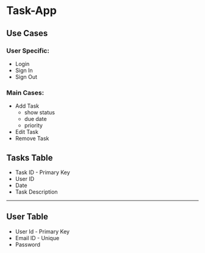 # Task-App
## Use Cases
### User Specific:
* Login 
* Sign In
* Sign Out

### Main Cases:
* Add Task
    * show status
    * due date
    * priority
* Edit Task
* Remove Task

## Tasks Table
* Task ID - Primary Key
* User ID
* Date 
* Task Description
-------
## User Table
* User Id - Primary Key
* Email ID - Unique
* Password

